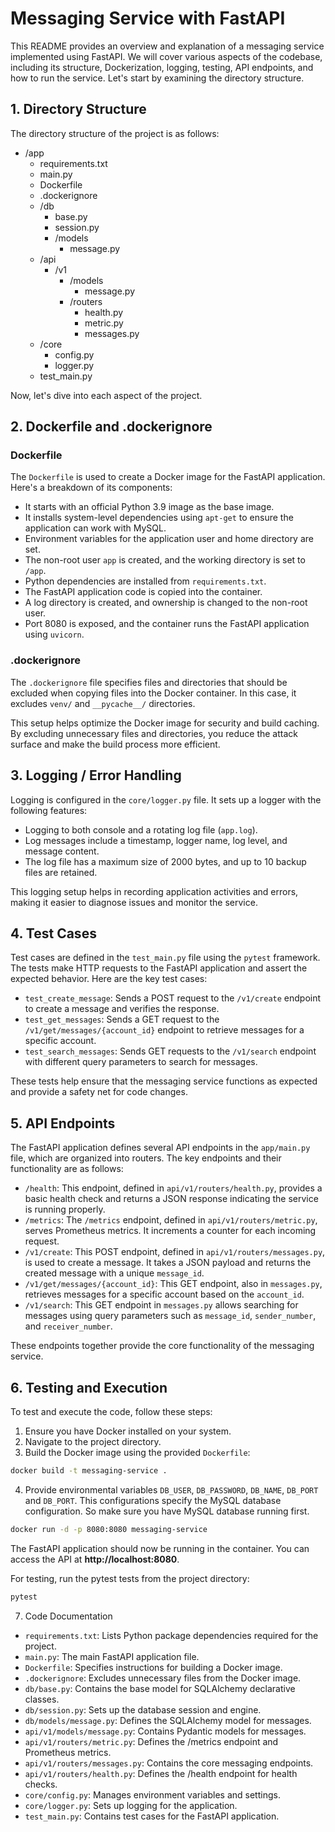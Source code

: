# Messaging Service with FastAPI

This README provides an overview and explanation of a messaging service implemented using FastAPI. We will cover various aspects of the codebase, including its structure, Dockerization, logging, testing, API endpoints, and how to run the service. Let's start by examining the directory structure.

## 1. Directory Structure

The directory structure of the project is as follows:

- /app
  - requirements.txt
  - main.py
  - Dockerfile
  - .dockerignore
  - /db
    - base.py
    - session.py
    - /models
      - message.py
  - /api
    - /v1
      - /models
        - message.py
      - /routers
        - health.py
        - metric.py
        - messages.py
  - /core
    - config.py
    - logger.py
  - test_main.py

Now, let's dive into each aspect of the project.

## 2. Dockerfile and .dockerignore

### Dockerfile
The `Dockerfile` is used to create a Docker image for the FastAPI application. Here's a breakdown of its components:

- It starts with an official Python 3.9 image as the base image.
- It installs system-level dependencies using `apt-get` to ensure the application can work with MySQL.
- Environment variables for the application user and home directory are set.
- The non-root user `app` is created, and the working directory is set to `/app`.
- Python dependencies are installed from `requirements.txt`.
- The FastAPI application code is copied into the container.
- A log directory is created, and ownership is changed to the non-root user.
- Port 8080 is exposed, and the container runs the FastAPI application using `uvicorn`.

### .dockerignore
The `.dockerignore` file specifies files and directories that should be excluded when copying files into the Docker container. In this case, it excludes `venv/` and `__pycache__/` directories.

This setup helps optimize the Docker image for security and build caching. By excluding unnecessary files and directories, you reduce the attack surface and make the build process more efficient.

## 3. Logging / Error Handling

Logging is configured in the `core/logger.py` file. It sets up a logger with the following features:

- Logging to both console and a rotating log file (`app.log`).
- Log messages include a timestamp, logger name, log level, and message content.
- The log file has a maximum size of 2000 bytes, and up to 10 backup files are retained.

This logging setup helps in recording application activities and errors, making it easier to diagnose issues and monitor the service.

## 4. Test Cases

Test cases are defined in the `test_main.py` file using the `pytest` framework. The tests make HTTP requests to the FastAPI application and assert the expected behavior. Here are the key test cases:

- `test_create_message`: Sends a POST request to the `/v1/create` endpoint to create a message and verifies the response.
- `test_get_messages`: Sends a GET request to the `/v1/get/messages/{account_id}` endpoint to retrieve messages for a specific account.
- `test_search_messages`: Sends GET requests to the `/v1/search` endpoint with different query parameters to search for messages.

These tests help ensure that the messaging service functions as expected and provide a safety net for code changes.

## 5. API Endpoints

The FastAPI application defines several API endpoints in the `app/main.py` file, which are organized into routers. The key endpoints and their functionality are as follows:

- `/health`: This endpoint, defined in `api/v1/routers/health.py`, provides a basic health check and returns a JSON response indicating the service is running properly.
- `/metrics`: The `/metrics` endpoint, defined in `api/v1/routers/metric.py`, serves Prometheus metrics. It increments a counter for each incoming request.
- `/v1/create`: This POST endpoint, defined in `api/v1/routers/messages.py`, is used to create a message. It takes a JSON payload and returns the created message with a unique `message_id`.
- `/v1/get/messages/{account_id}`: This GET endpoint, also in `messages.py`, retrieves messages for a specific account based on the `account_id`.
- `/v1/search`: This GET endpoint in `messages.py` allows searching for messages using query parameters such as `message_id`, `sender_number`, and `receiver_number`.

These endpoints together provide the core functionality of the messaging service.

## 6. Testing and Execution

To test and execute the code, follow these steps:

1. Ensure you have Docker installed on your system.
2. Navigate to the project directory.
3. Build the Docker image using the provided `Dockerfile`:

```bash
docker build -t messaging-service .
```

4. Provide environmental variables `DB_USER`, `DB_PASSWORD`, `DB_NAME`, `DB_PORT` and `DB_PORT`. This configurations specify the MySQL database configuration. So make sure you have MySQL database running first.

```bash
docker run -d -p 8080:8080 messaging-service
```

The FastAPI application should now be running in the container. You can access the API at **http://localhost:8080**.

For testing, run the pytest tests from the project directory:

```bash
pytest 
```

7. Code Documentation

- `requirements.txt`: Lists Python package dependencies required for the project.
- `main.py`: The main FastAPI application file.
- `Dockerfile`: Specifies instructions for building a Docker image.
- `.dockerignore`: Excludes unnecessary files from the Docker image.
- `db/base.py`: Contains the base model for SQLAlchemy declarative classes.
- `db/session.py`: Sets up the database session and engine.
- `db/models/message.py`: Defines the SQLAlchemy model for messages.
- `api/v1/models/message.py`: Contains Pydantic models for messages.
- `api/v1/routers/metric.py`: Defines the /metrics endpoint and Prometheus metrics.
- `api/v1/routers/messages.py`: Contains the core messaging endpoints.
- `api/v1/routers/health.py`: Defines the /health endpoint for health checks.
- `core/config.py`: Manages environment variables and settings.
- `core/logger.py`: Sets up logging for the application.
- `test_main.py`: Contains test cases for the FastAPI application.
